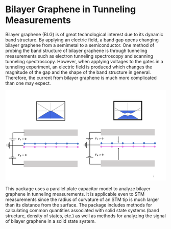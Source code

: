 # Bilayer Graphene in Tunneling Measurements

Bilayer graphene (BLG) is of great technological interest due to its dynamic band structure. By applying an electric field, a band gap opens changing bilayer graphene from a semimetal to a semiconductor. One method of probing the band structure of bilayer graphene is through tunneling measurements such as electron tunneling spectroscopy and scanning tunneling spectroscopy. However, when applying voltages to the gates in a tunneling experiment, an electric field is produced which changes the magnitude of the gap and the shape of the band structure in general. Therefore, the current from bilayer graphene is much more complicated than one may expect.

<img src=images/BandStructure/GatedBLG.png width="800">

This package uses a parallel plate capacitor model to analyze bilayer graphene in tunneling measurements. It is applicable even to STM measurements since the radius of curvature of an STM tip is much larger than its distance from the surface. The package includes methods for calculating common quantities associated with solid state systems (band structure, density of states, etc.) as well as methods for analyzing the signal of bilayer graphene in a solid state system.